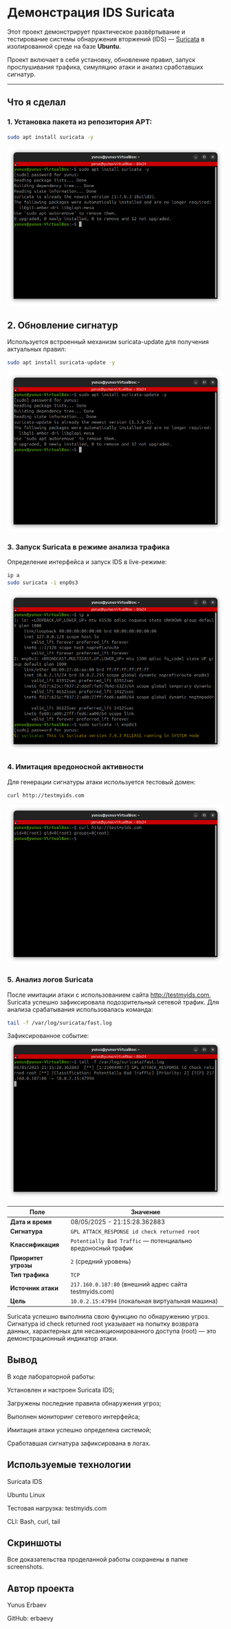 # Демонстрация IDS Suricata

Этот проект демонстрирует практическое развёртывание и тестирование системы обнаружения вторжений (IDS) — [Suricata](https://suricata.io) в изолированной среде на базе **Ubuntu**.

Проект включает в себя установку, обновление правил, запуск прослушивания трафика, симуляцию атаки и анализ сработавших сигнатур.

---

## Что я сделал

### 1. Установка пакета из репозитория APT:
```bash
sudo apt install suricata -y
```

![123](https://github.com/erbaevy/YunusSecurityLab/blob/main/suricata/screenshots/1-install.png)

## 2. Обновление сигнатур
Используется встроенный механизм suricata-update для получения актуальных правил:

```bash
sudo apt install suricata-update -y
```

![123](https://github.com/erbaevy/YunusSecurityLab/blob/main/suricata/screenshots/2-update.png)

### 3. Запуск Suricata в режиме анализа трафика
Определение интерфейса и запуск IDS в live-режиме:

```bash
ip a
sudo suricata -i enp0s3
```

![123](https://github.com/erbaevy/YunusSecurityLab/blob/main/suricata/screenshots/3-start-listen.png)

### 4. Имитация вредоносной активности
Для генерации сигнатуры атаки используется тестовый домен:

```bash
curl http://testmyids.com
```
![123](https://github.com/erbaevy/YunusSecurityLab/blob/main/suricata/screenshots/4-attack.png)


### 5. Анализ логов Suricata
После имитации атаки с использованием сайта http://testmyids.com, Suricata успешно зафиксировала подозрительный сетевой трафик. Для анализа срабатывания использовалась команда:

```bash
tail -f /var/log/suricata/fast.log
```
Зафиксированное событие:
![123](https://github.com/erbaevy/YunusSecurityLab/blob/main/suricata/screenshots/5-check-logs.png)

| Поле                 | Значение                                                    |
| -------------------- | ----------------------------------------------------------- |
| **Дата и время**     | 08/05/2025 - 21:15:28.362883                                |
| **Сигнатура**        | `GPL ATTACK_RESPONSE id check returned root`                |
| **Классификация**    | `Potentially Bad Traffic` — потенциально вредоносный трафик |
| **Приоритет угрозы** | `2` (средний уровень)                                       |
| **Тип трафика**      | `TCP`                                                       |
| **Источник атаки**   | `217.160.0.187:80` (внешний адрес сайта testmyids.com)      |
| **Цель**             | `10.0.2.15:47994` (локальная виртуальная машина)            |

Suricata успешно выполнила свою функцию по обнаружению угроз. Сигнатура id check returned root указывает на попытку возврата данных, характерных для несанкционированного доступа (root) — это демонстрационный индикатор атаки.

## Вывод
В ходе лабораторной работы: 

Установлен и настроен Suricata IDS;

Загружены последние правила обнаружения угроз;

Выполнен мониторинг сетевого интерфейса;

Имитация атаки успешно определена системой;

Сработавшая сигнатура зафиксирована в логах.

## Используемые технологии

Suricata IDS

Ubuntu Linux

Тестовая нагрузка: testmyids.com

CLI: Bash, curl, tail

## Скриншоты
Все доказательства проделанной работы сохранены в папке screenshots.

## Автор проекта
Yunus Erbaev

GitHub: erbaevy
